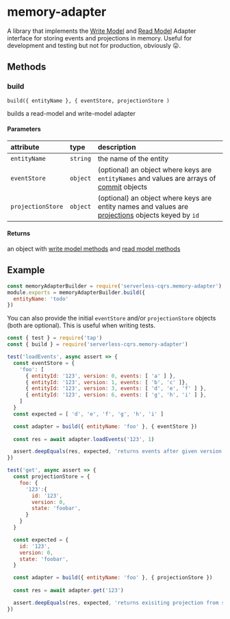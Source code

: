 # memory-adapter

A library that implements the [Write Model](../advanced/repository/write-model.md) and [Read Model](../advanced/repository/read-model.md) Adapter interface for storing events and projections in memory. Useful for development and testing but not for production, obviously 😛.

## Methods

### build

`build({ entityName }, { eventStore, projectionStore )` 

builds a read-model and write-model adapter

#### Parameters

| attribute | type | description |
| :--- | :--- | :--- |
| `entityName` | `string` | the name of the entity |
| `eventStore` | `object` | \(optional\) an object where keys are `entityNames` and values are arrays of [commit](../advanced/repository/write-model.md#commit) objects |
| `projectionStore` | `object` | \(optional\) an object where keys are entity names and values are [projections](../advanced/repository/read-model.md#projection) objects keyed by `id` |

#### Returns

an object with [write model methods](../advanced/repository/write-model.md#methods) and [read model methods](../advanced/repository/read-model.md#methods)

## Example

```javascript
const memoryAdapterBuilder = require('serverless-cqrs.memory-adapter')
module.exports = memoryAdapterBuilder.build({ 
  entityName: 'todo'
})
```

You can also provide the initial `eventStore` and/or `projectionStore` objects \(both are optional\). This is useful when writing tests.

```javascript
const { test } = require('tap')
const { build } = require('serverless-cqrs.memory-adapter')

test('loadEvents', async assert => {
  const eventStore = {
    'foo': [
      { entityId: '123', version: 0, events: [ 'a' ] },
      { entityId: '123', version: 1, events: [ 'b', 'c' ]},
      { entityId: '123', version: 3, events: [ 'd', 'e', 'f' ] },
      { entityId: '123', version: 6, events: [ 'g', 'h', 'i' ] },
    ]
  }
  const expected = [ 'd', 'e', 'f', 'g', 'h', 'i' ]

  const adapter = build({ entityName: 'foo' }, { eventStore })
  
  const res = await adapter.loadEvents('123', 1)

  assert.deepEquals(res, expected, 'returns events after given version')
})

test('get', async assert => {
  const projectionStore = {
    foo: {
      '123':{
        id: '123',
        version: 0,
        state: 'foobar',
      }
    }
  }

  const expected = {
    id: '123',
    version: 0,
    state: 'foobar',
  }

  const adapter = build({ entityName: 'foo' }, { projectionStore })
 
  const res = await adapter.get('123')

  assert.deepEquals(res, expected, 'returns exisiting projection from store')
})
```
